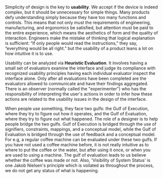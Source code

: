 Simplicity of design is the key to <b>usability</b>. We accept if the device is indeed complex, but it should be unnecessary
for simple things. Many products defy understanding simply because they have too many functions and controls. This means that
not only must the requirements of engineering, manufacturing, and ergonomics be satisfied, but attention must be paid to the entire 
experience, which means the aesthetics of form and the quality of interaction. Engineers make the mistake of thinking that 
logical explanation is sufficient: “If only people would read the instructions,” they say, “everything would be all right.” but
the usability of a product leans a lot on how intuitive it is to use.

Usability can be analyzed via <b>Heuristic Evaluation</b>. It involves having a small set of evaluators examine the interface
and judge its compliance with recognized usability principles having each individual evaluator inspect the interface alone.
Only after all evaluations have been completed are the evaluators allowed to communicate and have their findings aggregated.
There is an observer (normally called the "experimenter") who has the responsibility of interpreting the user's actions in
order to infer how these actions are related to the usability issues in the design of the interface.

When people use something, they face two gulfs: the Gulf of Execution, where they try to figure out how it operates, and the
Gulf of Evaluation, where they try to figure out what happened. The role of a designer is to help people bridge the
two gulfs. Gulf of Execution is bridged through the use of signifiers, constraints, mappings, and a conceptual model, while
the Gulf of Evaluation is bridged through the use of feedback and a conceptual model. For e.g, a regular coffee machine can be
evaluated under these two gulfs. If you have not used a coffee machine before, it is not really intuitive as to where to put
the coffee or the water, but after using it once, or when you are used to using a machine. The gulf of evaluation leads to us
believe whether the coffee was made or not. Also, 'Visibility of System Status' is one Jakob Nielsen's principle which is 
voilated as throughout the process, we do not get any status of what is happening.
